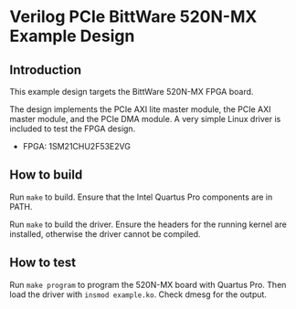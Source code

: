 # Verilog PCIe BittWare 520N-MX Example Design

## Introduction

This example design targets the BittWare 520N-MX FPGA board.

The design implements the PCIe AXI lite master module, the PCIe AXI master module, and the PCIe DMA module.  A very simple Linux driver is included to test the FPGA design.

*  FPGA: 1SM21CHU2F53E2VG

## How to build

Run `make` to build.  Ensure that the Intel Quartus Pro components are in PATH.

Run `make` to build the driver.  Ensure the headers for the running kernel are installed, otherwise the driver cannot be compiled.

## How to test

Run `make program` to program the 520N-MX board with Quartus Pro.  Then load the driver with `insmod example.ko`.  Check dmesg for the output.
